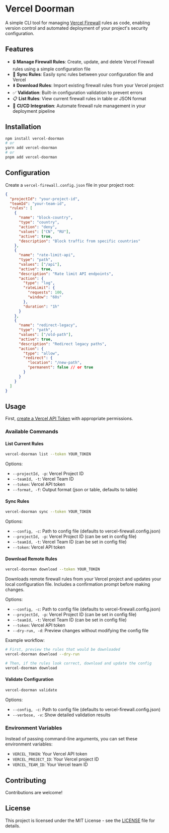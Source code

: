 # Vercel Doorman

A simple CLI tool for managing [Vercel Firewall](https://vercel.com/docs/security/vercel-firewall) rules as code, enabling version control and automated deployment of your project's security configuration.

## Features

- 🔒 **Manage Firewall Rules**: Create, update, and delete Vercel Firewall rules using a simple configuration file
- 🔄 **Sync Rules**: Easily sync rules between your configuration file and Vercel
- ⬇️ **Download Rules**: Import existing firewall rules from your Vercel project
- ✅ **Validation**: Built-in configuration validation to prevent errors
- 📋 **List Rules**: View current firewall rules in table or JSON format
- 🚀 **CI/CD Integration**: Automate firewall rule management in your deployment pipeline

## Installation

```bash
npm install vercel-doorman
# or
yarn add vercel-doorman
# or
pnpm add vercel-doorman
```

## Configuration

Create a `vercel-firewall.config.json` file in your project root:

```json
{
  "projectId": "your-project-id",
  "teamId": "your-team-id",
  "rules": [
    {
      "name": "block-country",
      "type": "country",
      "action": "deny",
      "values": ["CN", "RU"],
      "active": true,
      "description": "Block traffic from specific countries"
    },
    {
      "name": "rate-limit-api",
      "type": "path",
      "values": ["/api"],
      "active": true,
      "description": "Rate limit API endpoints",
      "action": {
        "type": "log",
        "rateLimit": {
          "requests": 100,
          "window": "60s"
        },
        "duration": "1h"
      }
    },
    {
      "name": "redirect-legacy",
      "type": "path",
      "values": ["/old-path"],
      "active": true,
      "description": "Redirect legacy paths",
      "action": {
        "type": "allow",
        "redirect": {
          "location": "/new-path",
          "permanent": false // or true
        }
      }
    }
  ]
}
```

## Usage

First, [create a Vercel API Token](https://vercel.com/guides/how-do-i-use-a-vercel-api-access-token) with appropriate permissions.

### Available Commands

#### List Current Rules

```bash
vercel-doorman list --token YOUR_TOKEN
```

Options:

- `--projectId, -p`: Vercel Project ID
- `--teamId, -t`: Vercel Team ID
- `--token`: Vercel API token
- `--format, -f`: Output format (json or table, defaults to table)

#### Sync Rules

```bash
vercel-doorman sync --token YOUR_TOKEN
```

Options:

- `--config, -c`: Path to config file (defaults to vercel-firewall.config.json)
- `--projectId, -p`: Vercel Project ID (can be set in config file)
- `--teamId, -t`: Vercel Team ID (can be set in config file)
- `--token`: Vercel API token

#### Download Remote Rules

```bash
vercel-doorman download --token YOUR_TOKEN
```

Downloads remote firewall rules from your Vercel project and updates your local configuration file. Includes a confirmation prompt before making changes.

Options:

- `--config, -c`: Path to config file (defaults to vercel-firewall.config.json)
- `--projectId, -p`: Vercel Project ID (can be set in config file)
- `--teamId, -t`: Vercel Team ID (can be set in config file)
- `--token`: Vercel API token
- `--dry-run, -d`: Preview changes without modifying the config file

Example workflow:

```bash
# First, preview the rules that would be downloaded
vercel-doorman download --dry-run

# Then, if the rules look correct, download and update the config
vercel-doorman download
```

#### Validate Configuration

```bash
vercel-doorman validate
```

Options:

- `--config, -c`: Path to config file (defaults to vercel-firewall.config.json)
- `--verbose, -v`: Show detailed validation results

### Environment Variables

Instead of passing command-line arguments, you can set these environment variables:

- `VERCEL_TOKEN`: Your Vercel API token
- `VERCEL_PROJECT_ID`: Your Vercel project ID
- `VERCEL_TEAM_ID`: Your Vercel team ID

## Contributing

Contributions are welcome!

## License

This project is licensed under the MIT License - see the [LICENSE](./LICENSE) file for details.
